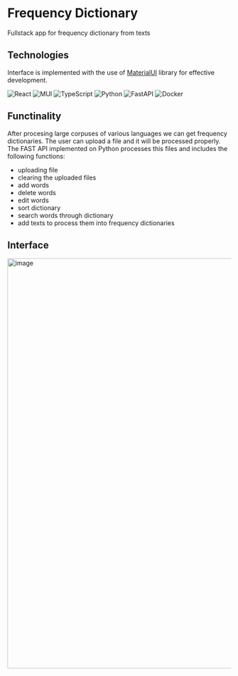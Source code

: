 # Frequency Dictionary
Fullstack app for frequency dictionary from texts

## Technologies
Interface is implemented with the use of [MaterialUI](https://mui.com/material-ui/getting-started/) library for effective development.

![React](https://img.shields.io/badge/react-%2320232a.svg?style=for-the-badge&logo=react&logoColor=%2361DAFB)
![MUI](https://img.shields.io/badge/MUI-%230081CB.svg?style=for-the-badge&logo=mui&logoColor=white)
![TypeScript](https://img.shields.io/badge/typescript-%23007ACC.svg?style=for-the-badge&logo=typescript&logoColor=white)
![Python](https://img.shields.io/badge/python-3670A0?style=for-the-badge&logo=python&logoColor=ffdd54)
![FastAPI](https://img.shields.io/badge/FastAPI-005571?style=for-the-badge&logo=fastapi)
![Docker](https://img.shields.io/badge/docker-%230db7ed.svg?style=for-the-badge&logo=docker&logoColor=white)

## Functinality
After procesing large corpuses of various languages we can get frequency dictionaries. The user can upload a file and it will be processed properly.
The FAST API implemented on Python processes this files and includes the following functions:
- uploading file
- clearing the uploaded files
- add words
- delete words
- edit words
- sort dictionary
- search words through dictionary
- add texts to process them into frequency dictionaries

## Interface
<img width="921" alt="image" src="https://github.com/user-attachments/assets/227777d3-7ae7-4b7c-b781-de89e0c6e187">


